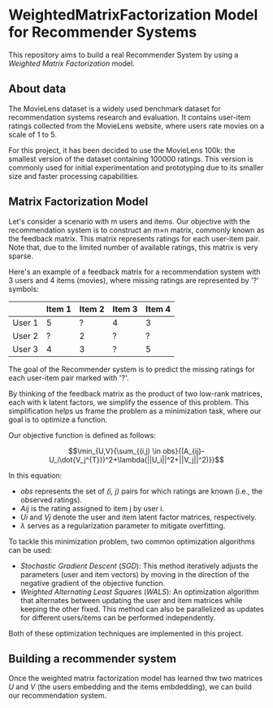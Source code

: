# WeightedMatrixFactorization Model for Recommender Systems
This repository aims to build a real Recommender System by using a *Weighted Matrix Factorization* model.


## About data
The MovieLens dataset is a widely used benchmark dataset for recommendation systems research and evaluation. It contains user-item ratings collected from the MovieLens website, where users rate movies on a scale of 1 to 5.

For this project, it has been decided to use the MovieLens 100k: the smallest version of the dataset containing 100000 ratings. This version is commonly used for initial experimentation and prototyping due to its smaller size and faster processing capabilities.

## Matrix Factorization Model
Let's consider a scenario with m users and items. Our objective with the recommendation system is to construct an m×n matrix, commonly known as the feedback matrix. This matrix represents ratings for each user-item pair. Note that, due to the limited number of available ratings, this matrix is very sparse.

Here's an example of a feedback matrix for a recommendation system with 3 users and 4 items (movies), where missing ratings are represented by '?' symbols:

|         | Item 1 | Item 2 | Item 3 | Item 4 |
|---------|--------|--------|--------|--------|
| User 1  |   5    |   ?    |   4    |   3    |
| User 2  |   ?    |   2    |   ?    |   ?    |
| User 3  |   4    |   3    |   ?    |   5    |



The goal of the Recommender system is to predict the missing ratings for each user-item pair marked with '?'.

By thinking of the feedback matrix as the product of two low-rank matrices, each with k latent factors, we simplify the essence of this problem. This simplification helps us frame the problem as a minimization task, where our goal is to optimize a function.

Our objective function is defined as follows:

```math
\min_{U,V}{\sum_{(i,j) \in obs}{(A_{ij}-U_i\dot{V_j^{T}})^2+\lambda(||U_i||^2+||V_j||^2)}}
```

In this equation:
- *obs* represents the set of *(i, j)* pairs for which ratings are known (i.e., the observed ratings).
- *Aij* is the rating assigned to item j by user i.
- *Ui* and *Vj* denote the user and item latent factor matrices, respectively.
- *λ* serves as a regularization parameter to mitigate overfitting.

To tackle this minimization problem, two common optimization algorithms can be used:


- *Stochastic Gradient Descent* (*SGD*): This method iteratively adjusts the parameters (user and item vectors) by moving in the direction of the negative gradient of the objective function.
- *Weighted Alternating Least Squares* (*WALS*): An optimization algorithm that alternates between updating the user and item matrices while keeping the other fixed. This method can also be parallelized as updates for different users/items can be performed independently.

Both of these optimization techniques are implemented in this project.

## Building a recommender system
Once the weighted matrix factorization model has learned thw two matrices *U* and *V* (the users embedding and the items embdedding), we can build our recommendation system. 

